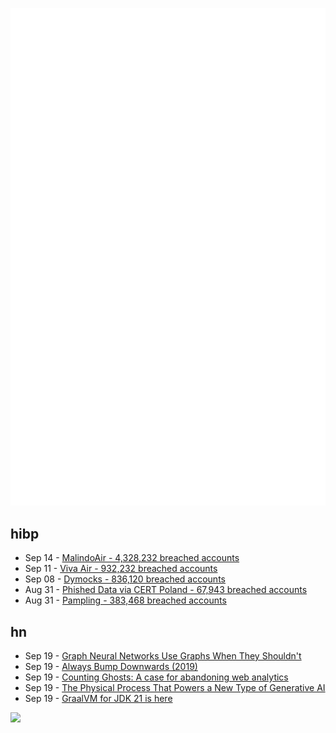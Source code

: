 ![Metrics](https://raw.githubusercontent.com/phixion/phixion/master/metrics.svg)

## hibp

<!--
for https://github.com/phixion/phixion/blob/main/.github/workflows/feeds.yml
-->
<!--START_SECTION:haveibeenpwnd-->
- Sep 14 - [MalindoAir - 4,328,232 breached accounts](https://haveibeenpwned.com/PwnedWebsites#MalindoAir)
- Sep 11 - [Viva Air - 932,232 breached accounts](https://haveibeenpwned.com/PwnedWebsites#VivaAir)
- Sep 08 - [Dymocks - 836,120 breached accounts](https://haveibeenpwned.com/PwnedWebsites#Dymocks)
- Aug 31 - [Phished Data via CERT Poland - 67,943 breached accounts](https://haveibeenpwned.com/PwnedWebsites#CERTPolandPhish)
- Aug 31 - [Pampling - 383,468 breached accounts](https://haveibeenpwned.com/PwnedWebsites#Pampling)
<!--END_SECTION:haveibeenpwnd-->

## hn

<!--
for https://github.com/phixion/phixion/blob/main/.github/workflows/feeds.yml
-->
<!--START_SECTION:hn-->
- Sep 19 - [Graph Neural Networks Use Graphs When They Shouldn't](https://arxiv.org/abs/2309.04332)
- Sep 19 - [Always Bump Downwards (2019)](https://fitzgeraldnick.com/2019/11/01/always-bump-downwards.html)
- Sep 19 - [Counting Ghosts: A case for abandoning web analytics](https://pcmaffey.com/counting-ghosts)
- Sep 19 - [The Physical Process That Powers a New Type of Generative AI](https://www.quantamagazine.org/new-physics-inspired-generative-ai-exceeds-expectations-20230919/)
- Sep 19 - [GraalVM for JDK 21 is here](https://medium.com/graalvm/graalvm-for-jdk-21-is-here-ee01177dd12d)
<!--END_SECTION:hn-->

<!--
for https://yhype.me
-->
![](https://hit.yhype.me/github/profile?user_id=13013670)
